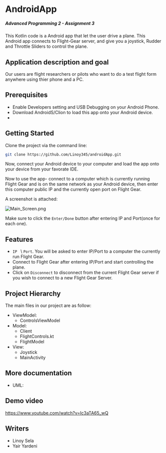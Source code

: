 # AndroidApp
##### Advanced Programming 2 - Assignment 3

This Kotlin code is a Android app that let the user drive a plane.
This Android app connects to Flight-Gear server, and give you a joystick, Rudder and Throttle Sliders to control the plane.

## Application description and goal
Our users are flight researchers or pilots who want to do a test flight form anywhere using thier phone and a PC.

## Prerequisites

- Enable Developers setting and USB Debugging on your Android Phone.
- Download AndroidS/Clion to load this app onto your Android device.
- 
## Getting Started

Clone the project via the command line:
```sh
git clone https://github.com/Linoy345/androidApp.git
```

Now, connect your Android device to your computer and load the app onto your device from your favorate IDE.

Now to use the app- connect to a computer which is currently running Flight Gear and is on the same network as your Android device, then enter this computer public IP and the currently open port on Flight Gear.

A screenshot is attached:

![Main_Screen.png](Images/Images/Main_Screen.png)

Make sure to click the ```Enter/Done``` button after entering IP and Port(once for each one).

## Features
- ```IP ``` \ ```Port```. You will be asked to enter IP/Port to a computer the currently run Flight Gear.
- Connect to Flight Gear after entering IP/Port and start controlling the plane.
- Click on ```Disconnect``` to disconnect from the current Flight Gear server if you wish to connect to a new Flight Gear Server.

## Project Hierarchy

The main files in our project are as follow:

- ViewModel:
    - ControlsViewModel
- Model:
    - Client
    - FlightControls.kt
    - FlightModel
- View:
    - Joystick
    - MainActivity

## More documentation
- UML:

## Demo video
https://www.youtube.com/watch?v=Ic3aTA65_wQ
## Writers
- Linoy Sela
- Yair Yardeni












#
